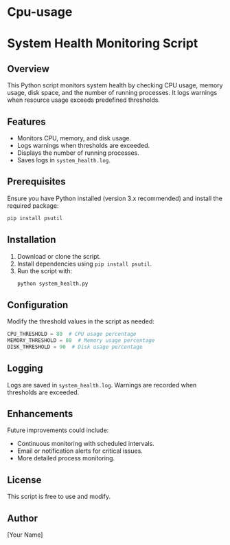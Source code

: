 # Cpu-usage
# System Health Monitoring Script

## Overview
This Python script monitors system health by checking CPU usage, memory usage, disk space, and the number of running processes. It logs warnings when resource usage exceeds predefined thresholds.

## Features
- Monitors CPU, memory, and disk usage.
- Logs warnings when thresholds are exceeded.
- Displays the number of running processes.
- Saves logs in `system_health.log`.

## Prerequisites
Ensure you have Python installed (version 3.x recommended) and install the required package:

```bash
pip install psutil
```

## Installation
1. Download or clone the script.
2. Install dependencies using `pip install psutil`.
3. Run the script with:
   ```bash
   python system_health.py
   ```

## Configuration
Modify the threshold values in the script as needed:
```python
CPU_THRESHOLD = 80  # CPU usage percentage
MEMORY_THRESHOLD = 80  # Memory usage percentage
DISK_THRESHOLD = 90  # Disk usage percentage
```

## Logging
Logs are saved in `system_health.log`. Warnings are recorded when thresholds are exceeded.

## Enhancements
Future improvements could include:
- Continuous monitoring with scheduled intervals.
- Email or notification alerts for critical issues.
- More detailed process monitoring.

## License
This script is free to use and modify.

## Author
[Your Name]

